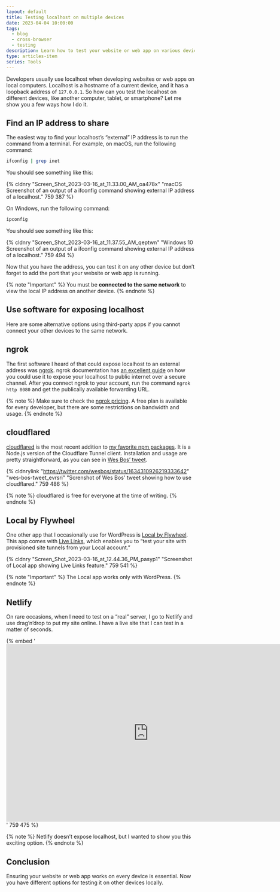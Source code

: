 ```yaml
---
layout: default
title: Testing localhost on multiple devices
date: 2023-04-04 10:00:00
tags:
  - blog
  - cross-browser
  - testing
description: Learn how to test your website or web app on various devices with these tools by finding your external IP address or using third-party apps.
type: articles-item
series: Tools
---
```


Developers usually use localhost when developing websites or web apps on local computers. Localhost is a hostname of a current device, and it has a loopback address of `127.0.0.1`. So how can you test the localhost on different devices, like another computer, tablet, or smartphone? Let me show you a few ways how I do it.

## Find an IP address to share

The easiest way to find your localhost’s “external” IP address is to run the command from a terminal. For example, on macOS, run the following command:

```bash
ifconfig | grep inet
```

You should see something like this:

{% cldnry "Screen_Shot_2023-03-16_at_11.33.00_AM_oa478x" "macOS Screenshot of an output of a ifconfig command showing external IP address of a localhost." 759 387 %}

On Windows, run the following command:

```bash
ipconfig
```

You should see something like this:

{% cldnry "Screen_Shot_2023-03-16_at_11.37.55_AM_qeptwn" "Windows 10 Screenshot of an output of a ifconfig command showing external IP address of a localhost." 759 494 %}

Now that you have the address, you can test it on any other device but don’t forget to add the port that your website or web app is running.

{% note "Important" %}
You must be **connected to the same network** to view the local IP address on another device.
{% endnote %}

## Use software for exposing localhost

Here are some alternative options using third-party apps if you cannot connect your other devices to the same network.

## ngrok

The first software I heard of that could expose localhost to an external address was [ngrok](https://ngrok.com/). ngrok documentation has [an excellent guide](https://ngrok.com/docs/getting-started/) on how you could use it to expose your localhost to public internet over a secure channel. After you connect ngrok to your account, run the command `ngrok http 8080` and get the publically available forwarding URL.

{% note %}
Make sure to check the [ngrok pricing](https://ngrok.com/pricing). A free plan is available for every developer, but there are some restrictions on bandwidth and usage.
{% endnote %}

## cloudflared

[cloudflared](https://www.npmjs.com/package/cloudflared) is the most recent addition to [my favorite npm packages](/articles/my-favorite-npm-packages/). It is a Node.js version of the Cloudflare Tunnel client. Installation and usage are pretty straightforward, as you can see in [Wes Bos’ tweet](https://twitter.com/wesbos/status/1634310926219333642).

{% cldnrylink "https://twitter.com/wesbos/status/1634310926219333642" "wes-bos-tweet_evrsri" "Screnshot of Wes Bos' tweet showing how to use cloudflared." 759 486 %}

{% note %}
cloudflared is free for everyone at the time of writing.
{% endnote %}

## Local by Flywheel

One other app that I occasionally use for WordPress is [Local by Flywheel](https://localwp.com/). This app comes with [Live Links](https://localwp.com/live-links/), which enables you to “test your site with provisioned site tunnels from your Local account.”

{% cldnry "Screen_Shot_2023-03-16_at_12.44.36_PM_pasyp1" "Screenshot of Local app showing Live Links feature." 759 541 %}

{% note "Important" %}
The Local app works only with WordPress.
{% endnote %}

## Netlify

On rare occasions, when I need to test on a “real” server, I go to Netlify and use drag’n’drop to put my site online. I have a live site that I can test in a matter of seconds.

{% embed '<iframe width="759" height="475" src="https://www.youtube-nocookie.com/embed/etZ9HSUoTPU" title="YouTube video player" frameborder="0" allow="accelerometer; autoplay; clipboard-write; encrypted-media; gyroscope; picture-in-picture" allowfullscreen loading="lazy"></iframe>' 759 475 %}

{% note %}
Netlify doesn’t expose localhost, but I wanted to show you this exciting option.
{% endnote %}

## Conclusion

Ensuring your website or web app works on every device is essential. Now you have different options for testing it on other devices locally.
